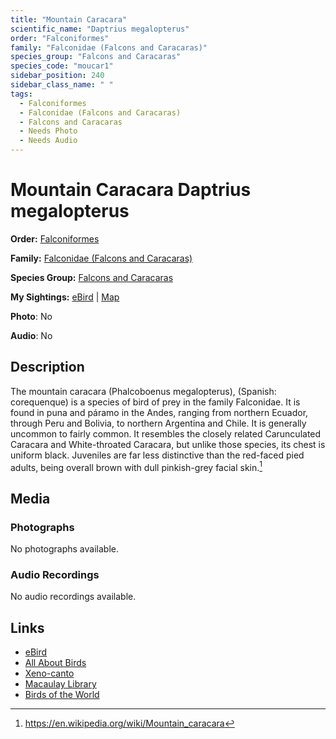 ```yaml
---
title: "Mountain Caracara"
scientific_name: "Daptrius megalopterus"
order: "Falconiformes"
family: "Falconidae (Falcons and Caracaras)"
species_group: "Falcons and Caracaras"
species_code: "moucar1"
sidebar_position: 240
sidebar_class_name: " "
tags: 
  - Falconiformes
  - Falconidae (Falcons and Caracaras)
  - Falcons and Caracaras
  - Needs Photo
  - Needs Audio
---
```


# Mountain Caracara <span className='sci_name'>Daptrius megalopterus</span>

**Order:** [Falconiformes](/tags/falconiformes)

**Family:** [Falconidae (Falcons and Caracaras)](/tags/falconidae-falcons-and-caracaras)

**Species Group:** [Falcons and Caracaras](/tags/falcons-and-caracaras)

**My Sightings:** [eBird](https://ebird.org/lifelist?r=world&time=life&spp=moucar1) | [Map](/map?species_code=moucar1)

**Photo**: No 

**Audio**: No

## Description
The mountain caracara (Phalcoboenus megalopterus), (Spanish: corequenque) is a species of bird of prey in the family Falconidae. It is found in puna and páramo in the Andes, ranging from northern Ecuador, through Peru and Bolivia, to northern Argentina and Chile. It is generally uncommon to fairly common. It resembles the closely related Carunculated Caracara and White-throated Caracara, but unlike those species, its chest is uniform black. Juveniles are far less distinctive than the red-faced pied adults, being overall brown with dull pinkish-grey facial skin.[^1]

[^1]: https://en.wikipedia.org/wiki/Mountain_caracara

## Media
### Photographs
No photographs available.

### Audio Recordings
No audio recordings available.

## Links
* [eBird](https://ebird.org/species/moucar1) 
* [All About Birds](https://www.allaboutbirds.org/guide/moucar1) 
* [Xeno-canto](https://www.xeno-canto.org/species/daptrius-megalopterus) 
* [Macaulay Library](https://search.macaulaylibrary.org/catalog?taxonCode=moucar1&sort=rating_rank_desc)
* [Birds of the World](https://birdsoftheworld.org/bow/species/moucar1)
